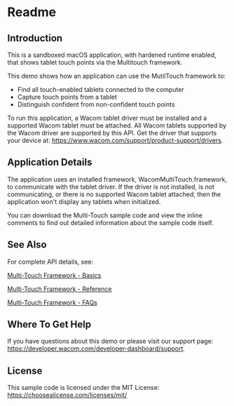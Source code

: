 # Readme

## Introduction
This is a sandboxed macOS application, with hardened runtime enabled, that shows tablet touch points via the Multitouch framework.

This demo shows how an application can use the MutilTouch framework to:

* Find all touch-enabled tablets connected to the computer
* Capture touch points from a tablet
* Distinguish confident from non-confident touch points  

To run this application, a Wacom tablet driver must be installed and a supported Wacom tablet must be attached. All Wacom tablets supported by the Wacom driver are supported by this API. Get the driver that supports your device at: https://www.wacom.com/support/product-support/drivers.


## Application Details
The application uses an installed framework, WacomMultiTouch.framework, to communicate with the tablet driver. If the driver is not installed, is not communicating, or there is no supported Wacom tablet attached, then the application won't display any tablets when initialized.

You can download the Multi-Touch sample code and view the inline comments to find out detailed information about the sample code itself.


## See Also

For complete API details, see:  

[Multi-Touch Framework - Basics](https://developer-docs.wacom.com/wacom-device-api/docs/multitouch-framework-basics)  

[Multi-Touch Framework - Reference](https://developer-docs.wacom.com/wacom-device-api/docs/multitouch-framework-reference)  

[Multi-Touch Framework - FAQs](https://developer-docs.wacom.com/wacom-device-api/docs/multitouch-framework-faqs)  

## Where To Get Help
If you have questions about this demo or please visit our support page: https://developer.wacom.com/developer-dashboard/support. 

## License
This sample code is licensed under the MIT License: https://choosealicense.com/licenses/mit/